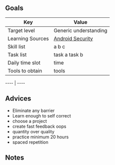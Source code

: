 ## Goals
Key | Value
---- | ----
Target level | Generic understanding
Learning Sources | [Android Security](https://github.com/ashishb/android-security-awesome)
Skill list | a b c
Task list | task a task b
Daily time slot | time
Tools to obtain | tools

---- | ----

## Advices
- Eliminate any barrier
- Learn enough to self correct
- choose a project
- create fast feedback oops
- quantity over quality
- practice minimum 20 hours
- spaced repetition


## Notes
